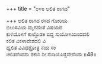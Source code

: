 +++
title = "೦೪೮ ಲಲಿತ ರಾಗದ"

+++
ಲಲಿತ ರಾಗದ ರಸದ ಗೋರಿಯ  
ಬಿಲುಸವಿಯ ಮೃಗದಂತೆ ವಿಷಯದ  
ಕುಳಿಯೊಳಗೆ ಕಾಲ್ದೊಡಕಿ ಬಿದ್ದ ಸುಯೋಗಿಯಂದದಲಿ   
ಕಲಿತ ವಿಕಳಾವೇಶದಲಿ ವಿ  
ಹ್ವಲಿತ ವಿವಿಧಶ್ರೋತ್ರ ನಯ ಸಂ  
ಚಲಿತನೆಂದನು ಶಕುನಿ ನೀ ನುಡಿಯೊಡ್ಡವೇನೆಂದು    ॥48॥